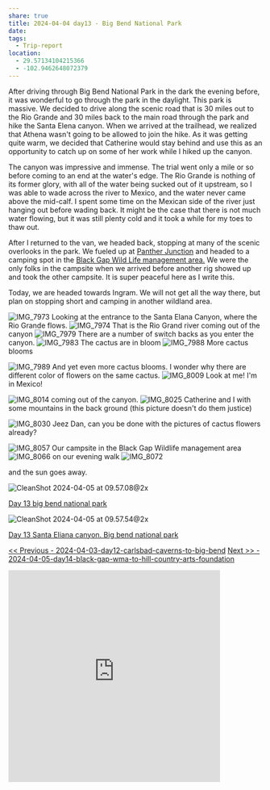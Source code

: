 ```yaml
---
share: true
title: 2024-04-04 day13 - Big Bend National Park
date: 
tags:
  - Trip-report
location:
  - 29.57134104215366
  - -102.9462648072379
---
```



After driving through Big Bend National Park in the dark the evening before, it was wonderful to go through the park in the daylight.  This park is massive.   We decided to drive along the scenic road that is 30 miles out to the Rio Grande and 30 miles back to the main road through the park and hike the Santa Elena canyon.   When we arrived at the trailhead, we realized that Athena wasn't going to be allowed to join the hike. As it was getting quite warm, we decided that Catherine would stay behind and use this as an opportunity to catch up on some of her work while I hiked up the canyon. 

The canyon was impressive and immense.  The trial went only a mile or so before coming to an end at the water's edge.  The Rio Grande is nothing of its former glory, with all of the water being sucked out of it upstream, so I was able to wade across the river to Mexico, and the water never came above the mid-calf.    I spent some time on the Mexican side of the river just hanging out before wading back.  It might be the case that there is not much water flowing, but it was still plenty cold and it took a while for my toes to thaw out.

After I returned to the van, we headed back, stopping at many of the scenic overlooks in the park.   We fueled up at [Panther Junction](https://www.nps.gov/bibe/planyourvisit/big-bend-visitor-centers.htm) and headed to a camping spot in the [Black Gap Wild Life management area.](https://tpwd.texas.gov/huntwild/hunt/wma/find_a_wma/list/?id=2)   We were the only folks in the campsite when we arrived before another rig showed up and took the other campsite.  It is super peaceful here as I write this.

Today, we are headed towards Ingram.  We will not get all the way there, but plan on stopping short and camping in another wildland area.

![IMG_7973](../attachments/IMG_7973.jpeg)
Looking at the entrance to the Santa Elana Canyon, where the Rio Grande flows.
![IMG_7974](../attachments/IMG_7974.jpeg)
That is the Rio Grand river coming out of the canyon
![IMG_7979](../attachments/IMG_7979.jpeg)
There are a number of switch backs as you enter the canyon.
![IMG_7983](../attachments/IMG_7983.jpeg)
The cactus are in bloom
![IMG_7988](../attachments/IMG_7988.jpeg)
More cactus blooms

![IMG_7989](../attachments/IMG_7989.jpeg)
And yet even more cactus blooms.   I wonder why there are different color of flowers on the same cactus.
![IMG_8009](../attachments/IMG_8009.jpeg)
Look at me!  I'm in Mexico!

![IMG_8014](../attachments/IMG_8014.jpeg)
coming out of the canyon.
![IMG_8025](../attachments/IMG_8025.jpeg)
Catherine and I with some mountains in the back ground (this picture doesn't do them justice)

![IMG_8030](../attachments/IMG_8030.jpeg)
Jeez Dan, can you be done with the pictures of cactus flowers already?

![IMG_8057](../attachments/IMG_8057.jpeg)
Our campsite in the Black Gap Wildlife management area
![IMG_8066](../attachments/IMG_8066.jpeg)
on our evening walk
![IMG_8072](../attachments/IMG_8072.jpeg)

and the sun goes away.


![CleanShot 2024-04-05 at 09.57.08@2x](../attachments/CleanShot%202024-04-05%20at%2009.57.08@2x.png)

[Day 13 big bend national park](https://www.gaiagps.com/public/qNxtByHp6zeslWctBA09yjyZ/)


![CleanShot 2024-04-05 at 09.57.54@2x](../attachments/CleanShot%202024-04-05%20at%2009.57.54@2x.png)

[Day 13 Santa Eliana canyon. Big bend national park](https://www.gaiagps.com/public/mraNYu74XiHEoQfbj5hxfFuh/)

[<< Previous - 2024-04-03-day12-carlsbad-caverns-to-big-bend](./2024-04-03-day12-carlsbad-caverns-to-big-bend.md)
[Next >> - 2024-04-05-day14-black-gap-wma-to-hill-country-arts-foundation](./2024-04-05-day14-black-gap-wma-to-hill-country-arts-foundation.md)

<iframe src="https://www.gaiagps.com/public/qNxtByHp6zeslWctBA09yjyZ/?embed=True" style="border:none; overflow-y: hidden; background-color:white; min-width: 320px; max-width:420px; width:100%; height: 420px;" seamless />

<iframe src="https://www.gaiagps.com/public/mraNYu74XiHEoQfbj5hxfFuh/?embed=True" style="border:none; overflow-y: hidden; background-color:white; min-width: 320px; max-width:420px; width:100%; height: 420px;" seamless />

